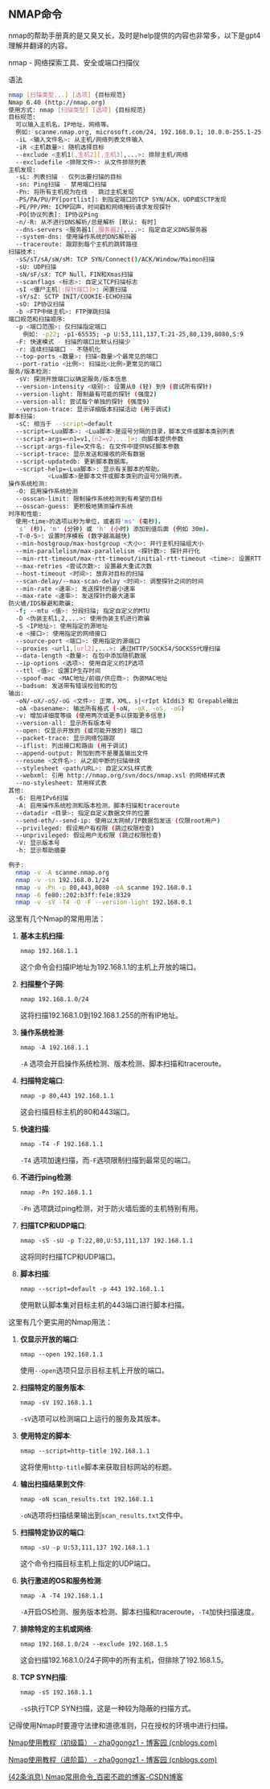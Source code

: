 

## NMAP命令



nmap的帮助手册真的是又臭又长，及时是help提供的内容也非常多，以下是gpt4理解并翻译的内容。

nmap - 网络探索工具、安全或端口扫描仪

语法     

```bash
nmap [扫描类型...] [选项] {目标规范}
Nmap 6.40 (http://nmap.org)
使用方式: nmap [扫描类型] [选项] {目标规范}
目标规范:
  可以输入主机名，IP地址，网络等。
  例如: scanme.nmap.org, microsoft.com/24, 192.168.0.1; 10.0.0-255.1-254
  -iL <输入文件名>: 从主机/网络列表文件输入
  -iR <主机数量>: 随机选择目标
  --exclude <主机1[,主机2][,主机3],...>: 排除主机/网络
  --excludefile <排除文件>: 从文件排除列表
主机发现:
  -sL: 列表扫描 - 仅列出要扫描的目标
  -sn: Ping扫描 - 禁用端口扫描
  -Pn: 将所有主机视为在线 - 跳过主机发现
  -PS/PA/PU/PY[portlist]: 到指定端口的TCP SYN/ACK，UDP或SCTP发现
  -PE/PP/PM: ICMP回声，时间戳和网络掩码请求发现探针
  -PO[协议列表]: IP协议Ping
  -n/-R: 从不进行DNS解析/总是解析 [默认: 有时]
  --dns-servers <服务器1[,服务器2],...>: 指定自定义DNS服务器
  --system-dns: 使用操作系统的DNS解析器
  --traceroute: 跟踪到每个主机的跳转路径
扫描技术:
  -sS/sT/sA/sW/sM: TCP SYN/Connect()/ACK/Window/Maimon扫描
  -sU: UDP扫描
  -sN/sF/sX: TCP Null，FIN和Xmas扫描
  --scanflags <标志>: 自定义TCP扫描标志
  -sI <僵尸主机[:探针端口]>: 闲置扫描
  -sY/sZ: SCTP INIT/COOKIE-ECHO扫描
  -sO: IP协议扫描
  -b <FTP中继主机>: FTP弹跳扫描
端口规范和扫描顺序:
  -p <端口范围>: 仅扫描指定端口
    例如: -p22; -p1-65535; -p U:53,111,137,T:21-25,80,139,8080,S:9
  -F: 快速模式 - 扫描的端口比默认扫描少
  -r: 连续扫描端口 - 不随机化
  --top-ports <数量>: 扫描<数量>个最常见的端口
  --port-ratio <比例>: 扫描比<比例>更常见的端口
服务/版本检测:
  -sV: 探测开放端口以确定服务/版本信息
  --version-intensity <级别>: 设置从0 (轻) 到9 (尝试所有探针)
  --version-light: 限制最有可能的探针 (强度2)
  --version-all: 尝试每个单独的探针 (强度9)
  --version-trace: 显示详细版本扫描活动 (用于调试)
脚本扫描:
  -sC: 相当于 --script=default
  --script=<Lua脚本>: <Lua脚本>是逗号分隔的目录，脚本文件或脚本类别列表
  --script-args=<n1=v1,[n2=v2,...]>: 向脚本提供参数
  --script-args-file=文件名: 在文件中提供NSE脚本参数
  --script-trace: 显示发送和接收的所有数据
  --script-updatedb: 更新脚本数据库。
  --script-help=<Lua脚本>: 显示有关脚本的帮助。
           <Lua脚本>是脚本文件或脚本类别的逗号分隔列表。
操作系统检测:
  -O: 启用操作系统检测
  --osscan-limit: 限制操作系统检测到有希望的目标
  --osscan-guess: 更积极地猜测操作系统
时序和性能:
  使用<time>的选项以秒为单位，或者将'ms' (毫秒)，
  's' (秒)，'m' (分钟) 或 'h' (小时) 添加到值后面 (例如 30m)。
  -T<0-5>: 设置时序模板 (数字越高越快)
  --min-hostgroup/max-hostgroup <大小>: 并行主机扫描组大小
  --min-parallelism/max-parallelism <探针数>: 探针并行化
  --min-rtt-timeout/max-rtt-timeout/initial-rtt-timeout <time>: 设置RTT超时
  --max-retries <尝试次数>: 设置最大重试次数
  --host-timeout <时间>: 放弃对目标的扫描
  --scan-delay/--max-scan-delay <时间>: 调整探针之间的时间
  --min-rate <速率>: 发送探针的最小速率
  --max-rate <速率>: 发送探针的最大速率
防火墙/IDS躲避和欺骗:
  -f; --mtu <值>: 分段扫描; 指定自定义的MTU
  -D <伪装主机1,2,...>: 使用伪装主机进行欺骗
  -S <IP地址>: 使用指定的源地址
  -e <接口>: 使用指定的网络接口
  --source-port <端口>: 使用指定的源端口
  --proxies <url1,[url2],...>: 通过HTTP/SOCKS4/SOCKS5代理扫描
  --data-length <数量>: 在包中添加随机数据
  --ip-options <选项>: 使用自定义的IP选项
  --ttl <值>: 设置IP生存时间
  --spoof-mac <MAC地址/前缀/供应商>: 伪装MAC地址
  --badsum: 发送带有错误校验和的包
输出:
  -oN/-oX/-oS/-oG <文件>: 正常，XML，s|<rIpt kIddi3 和 Grepable输出
  -oA <basename>: 输出所有格式 (-oN, -oX, -oS, -oG)
  -v: 增加详细度等级 (使用两次或更多以获取更多信息)
  --version-all: 显示所有版本号
  --open: 仅显示开放的 (或可能开放的) 端口
  --packet-trace: 显示网络包跟踪
  --iflist: 列出接口和路由 (用于调试)
  --append-output: 附加到而不是覆盖输出文件
  --resume <文件名>: 从之前中断的扫描继续
  --stylesheet <path/URL>: 自定义XSL样式表
  --webxml: 引用 http://nmap.org/svn/docs/nmap.xsl 的网络样式表
  --no-stylesheet: 禁用样式表
其他:
  -6: 启用IPv6扫描
  -A: 启用操作系统检测和版本检测，脚本扫描和traceroute
  --datadir <目录>: 指定自定义数据文件的位置
  --send-eth/--send-ip: 使用以太网帧/IP数据包发送 (仅限root用户)
  --privileged: 假设用户有权限 (跳过权限检查)
  --unprivileged: 假设用户无权限 (跳过权限检查)
  -V: 显示版本号
  -h: 显示帮助摘要

例子:
  nmap -v -A scanme.nmap.org
  nmap -v -sn 192.168.0.1/24
  nmap -v -Pn -p 80,443,8080 -oA scanme 192.168.0.1
  nmap -6 fe80::202:b3ff:fe1e:8329
  nmap -v -sV -T4 -O -F --version-light 192.168.0.1
```



这里有几个Nmap的常用用法：

1. **基本主机扫描**:
   ```
   nmap 192.168.1.1
   ```
   这个命令会扫描IP地址为192.168.1.1的主机上开放的端口。

2. **扫描整个子网**:
   ```
   nmap 192.168.1.0/24
   ```
   这将扫描192.168.1.0到192.168.1.255的所有IP地址。

3. **操作系统检测**:
   ```
   nmap -A 192.168.1.1
   ```
   `-A` 选项会开启操作系统检测、版本检测、脚本扫描和traceroute。

4. **扫描特定端口**:
   ```
   nmap -p 80,443 192.168.1.1
   ```
   这会扫描目标主机的80和443端口。

5. **快速扫描**:
   ```
   nmap -T4 -F 192.168.1.1
   ```
   `-T4` 选项加速扫描，而`-F`选项限制扫描到最常见的端口。

6. **不进行ping检测**:
   ```
   nmap -Pn 192.168.1.1
   ```
   `-Pn` 选项跳过ping检测，对于防火墙后面的主机特别有用。

7. **扫描TCP和UDP端口**:
   ```
   nmap -sS -sU -p T:22,80,U:53,111,137 192.168.1.1
   ```
   这将同时扫描TCP和UDP端口。

8. **脚本扫描**:
   ```
   nmap --script=default -p 443 192.168.1.1
   ```
   使用默认脚本集对目标主机的443端口进行脚本扫描。

这里有几个更实用的Nmap用法：

1. **仅显示开放的端口**:
   ```
   nmap --open 192.168.1.1
   ```
   使用`--open`选项只显示目标主机上开放的端口。

2. **扫描特定的服务版本**:
   ```
   nmap -sV 192.168.1.1
   ```
   `-sV`选项可以检测端口上运行的服务及其版本。

3. **使用特定的脚本**:
   ```
   nmap --script=http-title 192.168.1.1
   ```
   这将使用`http-title`脚本来获取目标网站的标题。

4. **输出扫描结果到文件**:
   ```
   nmap -oN scan_results.txt 192.168.1.1
   ```
   `-oN`选项将扫描结果输出到`scan_results.txt`文件中。

5. **扫描特定协议的端口**:
   ```
   nmap -sU -p U:53,111,137 192.168.1.1
   ```
   这个命令扫描目标主机上指定的UDP端口。

6. **执行激进的OS和服务检测**:
   ```
   nmap -A -T4 192.168.1.1
   ```
   `-A`开启OS检测、服务版本检测、脚本扫描和traceroute，`-T4`加快扫描速度。

7. **排除特定的主机或网络**:
   ```
   nmap 192.168.1.0/24 --exclude 192.168.1.5
   ```
   这会扫描192.168.1.0/24子网中的所有主机，但排除了192.168.1.5。

8. **TCP SYN扫描**:
   ```
   nmap -sS 192.168.1.1
   ```
   `-sS`执行TCP SYN扫描，这是一种较为隐蔽的扫描方式。

记得使用Nmap时要遵守法律和道德准则，只在授权的环境中进行扫描。





[Nmap使用教程（初级篇） - zha0gongz1 - 博客园 (cnblogs.com)](https://www.cnblogs.com/zha0gongz1/p/12231851.html)

[Nmap使用教程（进阶篇） - zha0gongz1 - 博客园 (cnblogs.com)](https://www.cnblogs.com/zha0gongz1/p/12234762.html)

[(42条消息) Nmap常用命令_百密不疏的博客-CSDN博客](https://blog.csdn.net/m0_48907714/article/details/123001723)